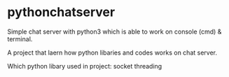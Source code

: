 # pythonchatserver
Simple chat server with python3 which is able to work on console (cmd) & terminal.

A project that laern how python libaries and codes works on chat server.

Which python libary used in project:
socket
threading
